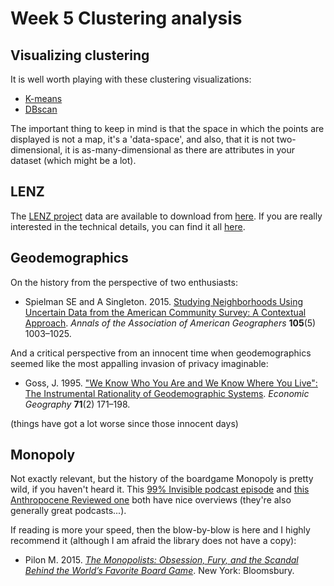 # Week 5 Clustering analysis
## Visualizing clustering
It is well worth playing with these clustering visualizations:
+ [K-means](https://www.naftaliharris.com/blog/visualizing-k-means-clustering)
+ [DBscan](https://www.naftaliharris.com/blog/visualizing-dbscan-clustering/)

The important thing to keep in mind is that the space in which the points are displayed is not a map, it's a 'data-space', and also, that it is not two-dimensional, it is as-many-dimensional as there are attributes in your dataset (which might be a lot).

## LENZ
The [LENZ project](https://www.landcareresearch.co.nz/tools-and-resources/mapping/lenz/) data are available to download from [here](https://lris.scinfo.org.nz/data/?q=lenz "LENZ project data"). If you are really interested in the technical details, you can find it all [here](https://www.landcareresearch.co.nz/uploads/public/Tools-And-Resources/Maps/LENZ/LENZ_Technical_Guide.pdf "LENZ Technical Guide").

## Geodemographics
On the history from the perspective of two enthusiasts:

+ Spielman SE and A Singleton. 2015. [Studying Neighborhoods Using Uncertain Data from the American Community Survey: A Contextual Approach](https://www.tandfonline.com/doi/full/10.1080/00045608.2015.1052335). *Annals of the Association of American Geographers* **105**(5) 1003–1025.

And a critical perspective from an innocent time when geodemographics seemed like the most appalling invasion of privacy imaginable:

+ Goss, J. 1995. ["We Know Who You Are and We Know Where You Live": The Instrumental Rationality of Geodemographic Systems](https://www.jstor.org/stable/10.2307/144357). *Economic Geography* **71**(2) 171–198.

(things have got a lot worse since those innocent days)

## Monopoly
Not exactly relevant, but the history of the boardgame Monopoly is pretty wild, if you haven't heard it. This [99% Invisible podcast episode](https://99percentinvisible.org/episode/the-landlords-game/) and [this Anthropocene Reviewed one](https://www.wnycstudios.org/podcasts/anthropocene-reviewed/episodes/anthropocene-reviewed-monopoly-academic-decathlon) both have nice overviews (they're also generally great podcasts...). 

If reading is more your speed, then the blow-by-blow is here and I highly recommend it (although I am afraid the library does not have a copy):

+ Pilon M. 2015. [_The Monopolists: Obsession, Fury, and the Scandal Behind the World’s Favorite Board Game_](https://www.marypilon.com/monopoly). New York: Bloomsbury.

